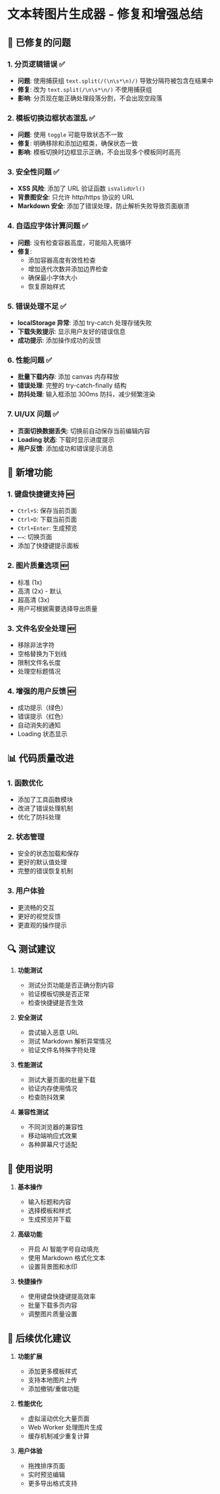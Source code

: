 # 文本转图片生成器 - 修复和增强总结

## 🔧 已修复的问题

### 1. **分页逻辑错误** ✅
- **问题**: 使用捕获组 `text.split(/(\n\s*\n)/)` 导致分隔符被包含在结果中
- **修复**: 改为 `text.split(/\n\s*\n/)` 不使用捕获组
- **影响**: 分页现在能正确处理段落分割，不会出现空段落

### 2. **模板切换边框状态混乱** ✅
- **问题**: 使用 `toggle` 可能导致状态不一致
- **修复**: 明确移除和添加边框类，确保状态一致
- **影响**: 模板切换时边框显示正确，不会出现多个模板同时高亮

### 3. **安全性问题** ✅
- **XSS 风险**: 添加了 URL 验证函数 `isValidUrl()`
- **背景图安全**: 只允许 http/https 协议的 URL
- **Markdown 安全**: 添加了错误处理，防止解析失败导致页面崩溃

### 4. **自适应字体计算问题** ✅
- **问题**: 没有检查容器高度，可能陷入死循环
- **修复**: 
  - 添加容器高度有效性检查
  - 增加迭代次数并添加边界检查
  - 确保最小字体大小
  - 恢复原始样式

### 5. **错误处理不足** ✅
- **localStorage 异常**: 添加 try-catch 处理存储失败
- **下载失败提示**: 显示用户友好的错误信息
- **成功提示**: 添加操作成功的反馈

### 6. **性能问题** ✅
- **批量下载内存**: 添加 canvas 内存释放
- **错误处理**: 完整的 try-catch-finally 结构
- **防抖处理**: 输入框添加 300ms 防抖，减少频繁渲染

### 7. **UI/UX 问题** ✅
- **页面切换数据丢失**: 切换前自动保存当前编辑内容
- **Loading 状态**: 下载时显示进度提示
- **用户反馈**: 添加成功和错误提示消息

## 🚀 新增功能

### 1. **键盘快捷键支持** 🆕
- `Ctrl+S`: 保存当前页面
- `Ctrl+D`: 下载当前页面
- `Ctrl+Enter`: 生成预览
- `←→`: 切换页面
- 添加了快捷键提示面板

### 2. **图片质量选项** 🆕
- 标准 (1x)
- 高清 (2x) - 默认
- 超高清 (3x)
- 用户可根据需要选择导出质量

### 3. **文件名安全处理** 🆕
- 移除非法字符
- 空格替换为下划线
- 限制文件名长度
- 处理空标题情况

### 4. **增强的用户反馈** 🆕
- 成功提示（绿色）
- 错误提示（红色）
- 自动消失的通知
- Loading 状态显示

## 📊 代码质量改进

### 1. **函数优化**
- 添加了工具函数模块
- 改进了错误处理机制
- 优化了防抖处理

### 2. **状态管理**
- 安全的状态加载和保存
- 更好的默认值处理
- 完整的错误恢复机制

### 3. **用户体验**
- 更流畅的交互
- 更好的视觉反馈
- 更直观的操作提示

## 🔍 测试建议

1. **功能测试**
   - 测试分页功能是否正确分割内容
   - 验证模板切换是否正常
   - 检查快捷键是否生效

2. **安全测试**
   - 尝试输入恶意 URL
   - 测试 Markdown 解析异常情况
   - 验证文件名特殊字符处理

3. **性能测试**
   - 测试大量页面的批量下载
   - 验证内存使用情况
   - 检查防抖效果

4. **兼容性测试**
   - 不同浏览器的兼容性
   - 移动端响应式效果
   - 各种屏幕尺寸适配

## 📝 使用说明

1. **基本操作**
   - 输入标题和内容
   - 选择模板和样式
   - 生成预览并下载

2. **高级功能**
   - 开启 AI 智能字号自动填充
   - 使用 Markdown 格式化文本
   - 设置背景图和水印

3. **快捷操作**
   - 使用键盘快捷键提高效率
   - 批量下载多页内容
   - 调整图片质量设置

## 🎯 后续优化建议

1. **功能扩展**
   - 添加更多模板样式
   - 支持本地图片上传
   - 添加撤销/重做功能

2. **性能优化**
   - 虚拟滚动优化大量页面
   - Web Worker 处理图片生成
   - 缓存机制减少重复计算

3. **用户体验**
   - 拖拽排序页面
   - 实时预览编辑
   - 更多导出格式支持
